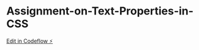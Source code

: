# Assignment-on-Text-Properties-in-CSS

[Edit in Codeflow ⚡️](https://stackblitz.com/~/github.com/somuyakhandelwal/Assignment-on-Text-Properties-in-CSS)